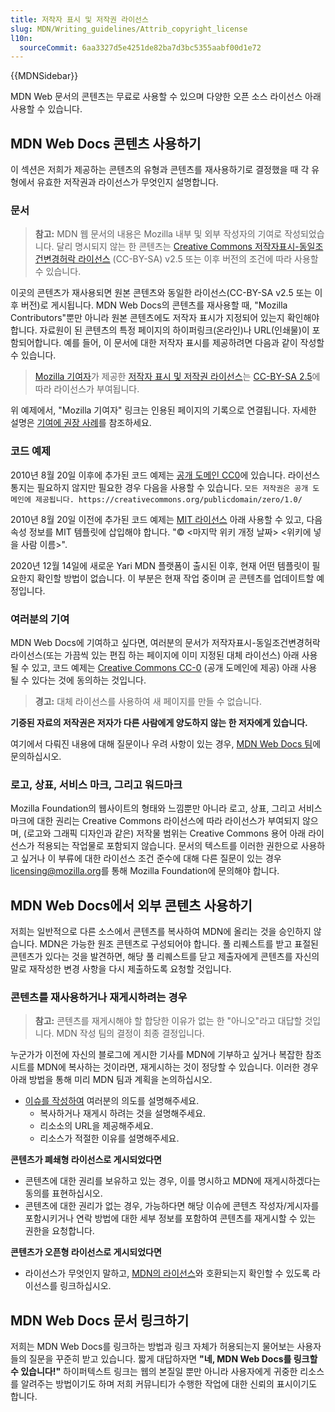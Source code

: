 ```yaml
---
title: 저작자 표시 및 저작권 라이선스
slug: MDN/Writing_guidelines/Attrib_copyright_license
l10n:
  sourceCommit: 6aa3327d5e4251de82ba7d3bc5355aabf00d1e72
---
```


{{MDNSidebar}}

MDN Web 문서의 콘텐츠는 무료로 사용할 수 있으며 다양한 오픈 소스 라이선스 아래 사용할 수 있습니다.

## MDN Web Docs 콘텐츠 사용하기

이 섹션은 저희가 제공하는 콘텐츠의 유형과 콘텐츠를 재사용하기로 결정했을 때 각 유형에서 유효한 저작권과 라이선스가 무엇인지 설명합니다.

### 문서

> **참고:** MDN 웹 문서의 내용은 Mozilla 내부 및 외부 작성자의 기여로 작성되었습니다. 달리 명시되지 않는 한 콘텐츠는 [Creative Commons 저작자표시-동일조건변경허락 라이선스](https://creativecommons.org/licenses/by-sa/2.5/) (CC-BY-SA) v2.5 또는 이후 버전의 조건에 따라 사용할 수 있습니다.

이곳의 콘텐츠가 재사용되면 원본 콘텐츠와 동일한 라이선스(CC-BY-SA v2.5 또는 이후 버전)로 게시됩니다. MDN Web Docs의 콘텐츠를 재사용할 때, "Mozilla Contributors"뿐만 아니라 원본 콘텐츠에도 저작자 표시가 지정되어 있는지 확인해야 합니다. 자료원이 된 콘텐츠의 특정 페이지의 하이퍼링크(온라인)나 URL(인쇄물)이 포함되어합니다. 예를 들어, 이 문서에 대한 저작자 표시를 제공하려면 다음과 같이 작성할 수 있습니다.

> [Mozilla 기여자](/ko/docs/MDN/Community/Roles_teams#contributor)가 제공한 [저작자 표시 및 저작권 라이선스](/ko/docs/MDN/Writing_guidelines/Attrib_copyright_license)는 [CC-BY-SA 2.5](https://creativecommons.org/licenses/by-sa/2.5/)에 따라 라이선스가 부여됩니다.

위 예제에서, "Mozilla 기여자" 링크는 인용된 페이지의 기록으로 연결됩니다. 자세한 설명은 [기여에 권장 사례](https://wiki.creativecommons.org/wiki/Recommended_practices_for_attribution)를 참조하세요.

### 코드 예제

2010년 8월 20일 이후에 추가된 코드 예제는 [공개 도메인 CC0](https://creativecommons.org/publicdomain/zero/1.0/)에 있습니다. 라이선스 통지는 필요하지 않지만 필요한 경우 다음을 사용할 수 있습니다. `모든 저작권은 공개 도메인에 제공됩니다. https://creativecommons.org/publicdomain/zero/1.0/`

2010년 8월 20일 이전에 추가된 코드 예제는 [MIT 라이선스](https://opensource.org/license/mit/) 아래 사용할 수 있고, 다음 속성 정보를 MIT 템플릿에 삽입해야 합니다. "© \<마지막 위키 개정 날짜> \<위키에 넣을 사람 이름>".

2020년 12월 14일에 새로운 Yari MDN 플랫폼이 출시된 이후, 현재 어떤 템플릿이 필요한지 확인할 방법이 없습니다. 이 부분은 현재 작업 중이며 곧 콘텐츠를 업데이트할 예정입니다.

### 여러분의 기여

MDN Web Docs에 기여하고 싶다면, 여러분의 문서가 저작자표시-동일조건변경허락 라이선스(또는 가끔씩 있는 편집 하는 페이지에 이미 지정된 대체 라이선스) 아래 사용될 수 있고, 코드 예제는 [Creative Commons CC-0](https://creativecommons.org/publicdomain/zero/1.0/) (공개 도메인에 제공) 아래 사용 될 수 있다는 것에 동의하는 것입니다.

> **경고:** 대체 라이선스를 사용하여 새 페이지를 만들 수 없습니다.

**기증된 자료의 저작권은 저자가 다른 사람에게 양도하지 않는 한 저자에게 있습니다.**

여기에서 다뤄진 내용에 대해 질문이나 우려 사항이 있는 경우, [MDN Web Docs 팀](<(/ko/docs/MDN/Community/Communication_channels)>)에 문의하십시오.

### 로고, 상표, 서비스 마크, 그리고 워드마크

Mozilla Foundation의 웹사이트의 형태와 느낌뿐만 아니라 로고, 상표, 그리고 서비스 마크에 대한 권리는 Creative Commons 라이선스에 따라 라이선스가 부여되지 않으며, (로고와 그래픽 디자인과 같은) 저작물 범위는 Creative Commons 용어 아래 라이선스가 적용되는 작업물로 포함되지 않습니다. 문서의 텍스트를 이러한 권한으로 사용하고 싶거나 이 부류에 대한 라이선스 조건 준수에 대해 다른 질문이 있는 경우 [licensing@mozilla.org](mailto:licensing@mozilla.org)를 통해 Mozilla Foundation에 문의해야 합니다.

## MDN Web Docs에서 외부 콘텐츠 사용하기

저희는 일반적으로 다른 소스에서 콘텐츠를 복사하여 MDN에 올리는 것을 승인하지 않습니다.
MDN은 가능한 원조 콘텐츠로 구성되어야 합니다.
풀 리퀘스트를 받고 표절된 콘텐츠가 있다는 것을 발견하면, 해당 풀 리퀘스트를 닫고 제출자에게 콘텐츠를 자신의 말로 재작성한 변경 사항을 다시 제출하도록 요청할 것입니다.

### 콘텐츠를 재사용하거나 재게시하려는 경우

> **참고:** 콘텐츠를 재게시해야 할 합당한 이유가 없는 한 "아니오"라고 대답할 것입니다.
> MDN 작성 팀의 결정이 최종 결정입니다.

누군가가 이전에 자신의 블로그에 게시한 기사를 MDN에 기부하고 싶거나 복잡한 참조 시트를 MDN에 복사하는 것이라면, 재게시하는 것이 정당할 수 있습니다. 이러한 경우 아래 방법을 통해 미리 MDN 팀과 계획을 논의하십시오.

- [이슈를 작성하여](https://github.com/mdn/mdn/issues/new/choose) 여러분의 의도를 설명해주세요.
  - 복사하거나 재게시 하려는 것을 설명해주세요.
  - 리소소의 URL을 제공해주세요.
  - 리소스가 적절한 이유를 설명해주세요.

**콘텐츠가 폐쇄형 라이선스로 게시되었다면**

- 콘텐츠에 대한 권리를 보유하고 있는 경우, 이를 명시하고 MDN에 재게시하겠다는 동의를 표현하십시오.
- 콘텐츠에 대한 권리가 없는 경우, 가능하다면 해당 이슈에 콘텐츠 작성자/게시자를 포함시키거나 연락 방법에 대한 세부 정보를 포함하여 콘텐츠를 재게시할 수 있는 권한을 요청합니다.

**콘텐츠가 오픈형 라이선스로 게시되었다면**

- 라이선스가 무엇인지 말하고, [MDN의 라이선스](https://github.com/mdn/content/blob/main/LICENSE.md)와 호환되는지 확인할 수 있도록 라이선스를 링크하십시오.

## MDN Web Docs 문서 링크하기

저희는 MDN Web Docs를 링크하는 방법과 링크 자체가 허용되는지 물어보는 사용자들의 질문을 꾸준히 받고 있습니다. 짧게 대답하자면 **"네, MDN Web Docs를 링크할 수 있습니다!"** 하이퍼텍스트 링크는 웹의 본질일 뿐만 아니라 사용자에게 귀중한 리소스를 알려주는 방법이기도 하며 저희 커뮤니티가 수행한 작업에 대한 신뢰의 표시이기도 합니다.
